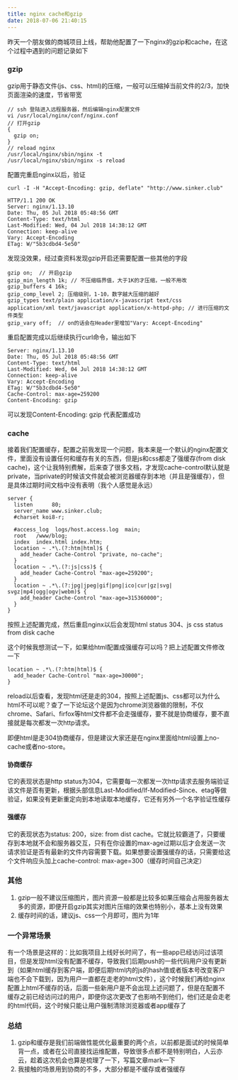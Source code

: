 ```yaml
---
title: nginx cache和gzip
date: 2018-07-06 21:40:15
---
```


昨天一个朋友做的商城项目上线，帮助他配置了一下nginx的gzip和cache，在这个过程中遇到的问题记录如下
<!-- more -->
### gzip

gzip用于静态文件(js、css、html)的压缩，一般可以压缩掉当前文件的2/3，加快页面渲染的速度，节省带宽

```
// ssh 登陆进入远程服务器，然后编辑nginx配置文件
vi /usr/local/nginx/conf/nginx.conf
// 打开gzip
{
  gzip on;
}
// reload nginx
/usr/local/nginx/sbin/nginx -t
/usr/local/nginx/sbin/nginx -s reload
```
配置完重启nginx以后，验证

```
curl -I -H "Accept-Encoding: gzip, deflate" "http://www.sinker.club"

HTTP/1.1 200 OK
Server: nginx/1.13.10
Date: Thu, 05 Jul 2018 05:48:56 GMT
Content-Type: text/html
Last-Modified: Wed, 04 Jul 2018 14:38:12 GMT
Connection: keep-alive
Vary: Accept-Encoding
ETag: W/"5b3cdbd4-5e50"
```
发现没效果，经过查资料发现gzip开启还需要配置一些其他的字段

```
gzip on;  // 开启gzip
gzip_min_length 1k; // 不压缩临界值，大于1K的才压缩，一般不用改
gzip_buffers 4 16k;
gzip_comp_level 2; 压缩级别，1-10，数字越大压缩的越好
gzip_types text/plain application/x-javascript text/css application/xml text/javascript application/x-httpd-php; // 进行压缩的文件类型
gzip_vary off;  // on的话会在Header里增加"Vary: Accept-Encoding"
```

重启配置完成以后继续执行curl命令，输出如下

```
Server: nginx/1.13.10
Date: Thu, 05 Jul 2018 05:48:56 GMT
Content-Type: text/html
Last-Modified: Wed, 04 Jul 2018 14:38:12 GMT
Connection: keep-alive
Vary: Accept-Encoding
ETag: W/"5b3cdbd4-5e50"
Cache-Control: max-age=259200
Content-Encoding: gzip
```
可以发现Content-Encoding: gzip 代表配置成功

### cache

接着我们配置缓存，配置之前我发现一个问题，我本来是一个默认的nginx配置文件，里面没有设置任何和缓存有关的东西，但是js和css都走了强缓存(from disk cache)，这个让我特别费解，后来查了很多文档，才发现cache-control默认就是private，当private的时候该文件就会被浏览器缓存到本地（并且是强缓存），但是具体过期时间文档中没有表明（我个人感觉是永远）

```
server {
  listen      80;
  server_name www.sinker.club;
  #charset koi8-r;

  #access_log  logs/host.access.log  main;
  root   /www/blog;
  index  index.html index.htm;
  location ~ .*\.(?:htm|html)$ {
    add_header Cache-Control "private, no-cache";
  }
  location ~ .*\.(?:js|css)$ {
    add_header Cache-Control "max-age=259200";
  }
  location ~ .*\.(?:jpg|jpeg|gif|png|ico|cur|gz|svg|  svgz|mp4|ogg|ogv|webm)$ {
    add_header Cache-Control "max-age=315360000";
  }
}
```
按照上述配置完成，然后重启nginx以后会发现html status 304、js css status from disk cache

这个时候我想测试一下，如果给html配置成强缓存可以吗？把上述配置文件修改一下

```
location ~ .*\.(?:htm|html)$ {
  add_header Cache-Control "max-age=30000";
}
```

reload以后查看，发现html还是走的304，按照上述配置js、css都可以为什么html不可以呢？查了一下论坛这个是因为chrome浏览器做的限制，不仅chrome、Safari、firfox等html文件都不会走强缓存，要不就是协商缓存，要不直接就是每次都发一次http请求。

即便html是走304协商缓存，但是建议大家还是在nginx里面给html设置上no-cache或者no-store。


#### 协商缓存

它的表现状态是http status为304，它需要每一次都发一次http请求去服务端验证该文件是否有更新，根据头部信息Last-Modified/If-Modified-Since、etag等做验证，如果没有更新重定向到本地读取本地缓存，它还有另外一个名字验证性缓存

#### 强缓存

它的表现状态为status: 200，size: from dist cache。它就比较霸道了，只要缓存到本地就不会和服务器交互，只有在你设置的max-age过期以后才会发送一次请求验证是否有最新的文件内容需要下载。如果想要设置强缓存的话，只需要给这个文件响应头加上cache-control: max-age=300（缓存时间自己决定）


### 其他

1. gzip一般不建议压缩图片，图片资源一般都是比较多如果压缩会占用服务器太多的资源，即便开启gzip其实对图片压缩的效果也特别小，基本上没有效果
2. 缓存时间的话，建议js、css一个月即可，图片为1年

### 一个异常场景
有一个场景是这样的：比如我项目上线好长时间了，有一些app已经访问过该项目，但是发现html没有配置不缓存，导致我们后期push的一些代码用户没有更新到（如果html缓存到客户端，即便后期html内的js的hash值或者版本号改变客户端也不会下载到，因为用户一直都在走老的html文件），这个时候我们再给nginx配置上html不缓存的话，后面一些新用户是不会出现上述问题了，但是在配置不缓存之前已经访问过的用户，即便你这次更改了也影响不到他们，他们还是会走老的html代码，这个时候只能让用户强制清除浏览器或者app缓存了


### 总结

1. gzip和缓存是我们前端做性能优化最重要的两个点，以前都是面试的时候简单背一点，或者在公司直接找运维配置，导致很多点都不是特别明白，人云亦云，趁着这次机会也算是梳理了一下，写篇文章mark一下
2. 我接触的场景用到协商的不多，大部分都是不缓存或者强缓存


